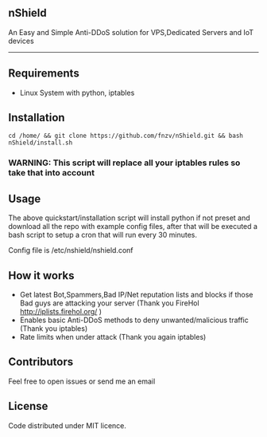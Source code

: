 ## nShield

An Easy and Simple Anti-DDoS solution for VPS,Dedicated Servers and IoT devices


-----------------

## Requirements

- Linux System with python, iptables

## Installation

```cd /home/ && git clone https://github.com/fnzv/nShield.git && bash nShield/install.sh```

### WARNING: This script will replace all your iptables rules so take that into account

## Usage

The above quickstart/installation script will install python if not preset and download all the repo with example config files, after that will be executed a bash script to setup a cron that will run every 30 minutes.

 Config file is /etc/nshield/nshield.conf
 

## How it works

- Get latest Bot,Spammers,Bad IP/Net reputation lists and blocks if those Bad guys are attacking your server (Thank you FireHol http://iplists.firehol.org/ )
- Enables basic Anti-DDoS methods to deny unwanted/malicious traffic (Thank you iptables)
- Rate limits when under attack (Thank you again iptables)

## Contributors

Feel free to open issues or send me an email

## License

Code distributed under MIT licence.

